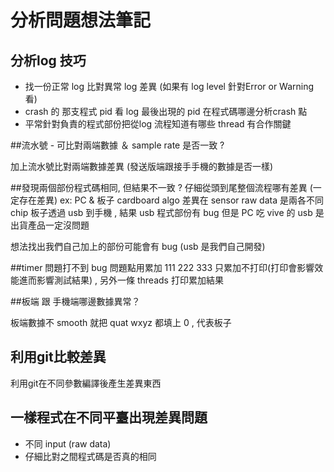 # 分析問題想法筆記

## 分析log 技巧
- 找一份正常 log 比對異常 log 差異 (如果有 log level 針對Error or Warning看)
- crash 的 那支程式 pid 看 log 最後出現的 pid 在程式碼哪邊分析crash 點
- 平常針對負責的程式部份把從log 流程知道有哪些 thread 有合作關鍵

##流水號 - 可比對兩端數據 ＆ sample rate 是否一致 ?

加上流水號比對兩端數據差異 (發送版端跟接手手機的數據是否一樣)

##發現兩個部份程式碼相同, 但結果不一致 ?
仔細從頭到尾整個流程哪有差異 (一定存在差異)
ex: PC & 板子 cardboard algo 差異在 sensor raw data 是兩各不同 chip
板子透過 usb 到手機 , 結果 usb 程式部份有 bug
但是 PC 吃 vive 的 usb 是出貨產品一定沒問題

想法找出我們自己加上的部份可能會有 bug  (usb 是我們自己開發)

##timer 問題打不到 bug
問題點用累加 111  222 333 只累加不打印(打印會影響效能進而影響測試結果) , 另外一條 threads 打印累加結果


##板端 跟 手機端哪邊數據異常？

板端數據不 smooth 就把 quat wxyz 都填上 0 , 代表板子


## 利用git比較差異

利用git在不同參數編譯後產生差異東西


## 一樣程式在不同平臺出現差異問題
- 不同 input (raw data)
- 仔細比對之間程式碼是否真的相同


